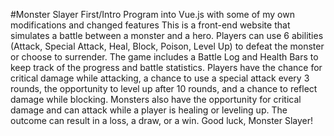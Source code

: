 #Monster Slayer
First/Intro Program into Vue.js with some of my own modifications and changed features
This is a front-end website that simulates a battle between a monster and a hero. 
Players can use 6 abilities (Attack, Special Attack, Heal, Block, Poison, Level Up) to defeat the monster or choose to surrender. 
The game includes a Battle Log and Health Bars to keep track of the progress and battle statistics.
Players have the chance for critical damage while attacking, a chance to use a special attack every 3 rounds, the opportunity to level up after 10 rounds, and a chance to reflect damage while blocking. 
Monsters also have the opportunity for critical damage and can attack while a player is healing or leveling up.
The outcome can result in a loss, a draw, or a win. Good luck, Monster Slayer!
